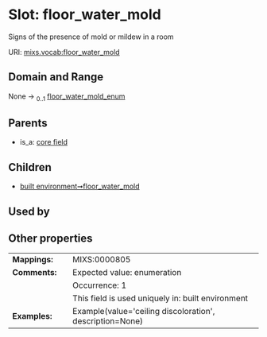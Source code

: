 
# Slot: floor_water_mold


Signs of the presence of mold or mildew in a room

URI: [mixs.vocab:floor_water_mold](https://w3id.org/mixs/vocab/floor_water_mold)


## Domain and Range

None &#8594;  <sub>0..1</sub> [floor_water_mold_enum](floor_water_mold_enum.md)

## Parents

 *  is_a: [core field](core_field.md)

## Children

 *  [built environment➞floor_water_mold](built_environment_floor_water_mold.md)

## Used by


## Other properties

|  |  |  |
| --- | --- | --- |
| **Mappings:** | | MIXS:0000805 |
| **Comments:** | | Expected value: enumeration |
|  | | Occurrence: 1 |
|  | | This field is used uniquely in: built environment |
| **Examples:** | | Example(value='ceiling discoloration', description=None) |

